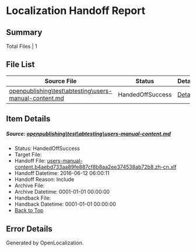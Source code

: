 # <a name='report-top'></a> Localization Handoff Report

## Summary
 Total Files | 1

## File List
 Source File | Status | Details 
 ----------- | ------ | ------- 
 [openpublishing\test\abtesting\users-manual-content.md](https://github.com/Microsoft/openpublishing-test/blob/4b78579ec6c4e88c5d935a3cdc9207b05b5a5971/openpublishing/test/abtesting/users-manual-content.md) | HandedOffSuccess | [Details](#1050785fa7ac4058c5936f306a78577222ed31b533)

## Item Details
##### <a name='1050785fa7ac4058c5936f306a78577222ed31b533'></a> Source: [openpublishing\test\abtesting\users-manual-content.md](https://github.com/Microsoft/openpublishing-test/blob/4b78579ec6c4e88c5d935a3cdc9207b05b5a5971/openpublishing/test/abtesting/users-manual-content.md)
* Status: HandedOffSuccess
* Target File: 
* Handoff File: [users-manual-content.b4aebd733aa89fe887cf8b8aa2ee374538ab72b8.zh-cn.xlf](https://github.com/openpublish/openpublishing-handoff-test/blob/c4b5490ef100709f06fac6eab0159768c2ae83ab/ol-handoff/openpublish/openpublishing-test.zh-cn/master/users-manual-content.b4aebd733aa89fe887cf8b8aa2ee374538ab72b8.zh-cn.xlf)
* Handoff Datetime: 2016-06-12 06:00:11
* Handoff Reason: Include
* Archive File: 
* Archive Datetime: 0001-01-01 00:00:00
* Handback File: 
* Handback Datetime: 0001-01-01 00:00:00
* [Back to Top](#report-top)


## Error Details

Generated by OpenLocalization.
